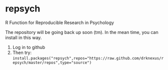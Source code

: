 repsych
=======

R Function for Reproducible Research in Psychology

The repository will be going back up soon (tm).  In the mean time, you can install in this way.

1. Log in to github
2. Then try: `install.packages("repsych",repos="https://raw.github.com/drknexus/repsych/master/repos",type="source")`
